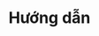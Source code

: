 ---
title: "Hướng dẫn"
description: "Các hướng dẫn"
image: cover-guide.webp
style:
    background: "#FFCA2A"
    color: "#fff"
---